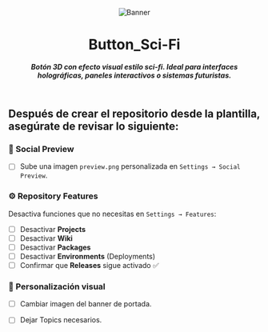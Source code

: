 <header>

![Banner](https://github.com/user-attachments/assets/5b933a56-0ece-452a-99c0-1a641485a6b9)

# **Button_Sci-Fi**

_**Botón 3D con efecto visual estilo sci-fi. Ideal para interfaces holográficas, paneles interactivos o sistemas futuristas.**_


</header>
   
<footer>
   
## Después de crear el repositorio desde la plantilla, asegúrate de revisar lo siguiente:

### 📸 Social Preview
- [ ] Sube una imagen `preview.png` personalizada en `Settings → Social Preview`.

### ⚙️ Repository Features
Desactiva funciones que no necesitas en `Settings → Features`:

- [ ] Desactivar **Projects**
- [ ] Desactivar **Wiki**
- [ ] Desactivar **Packages**
- [ ] Desactivar **Environments** (Deployments)
- [ ] Confirmar que **Releases** sigue activado ✅

### 🎨 Personalización visual
- [ ] Cambiar imagen del banner de portada.
- [ ] Dejar Topics necesarios.


</footer>
